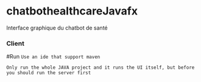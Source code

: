 # chatbothealthcareJavafx
Interface graphique du chatbot de santé
### Client
#Run
```Use an ide that support maven```

```Only run the whole JAVA project and it runs the UI itself, but before you should run the server first```
